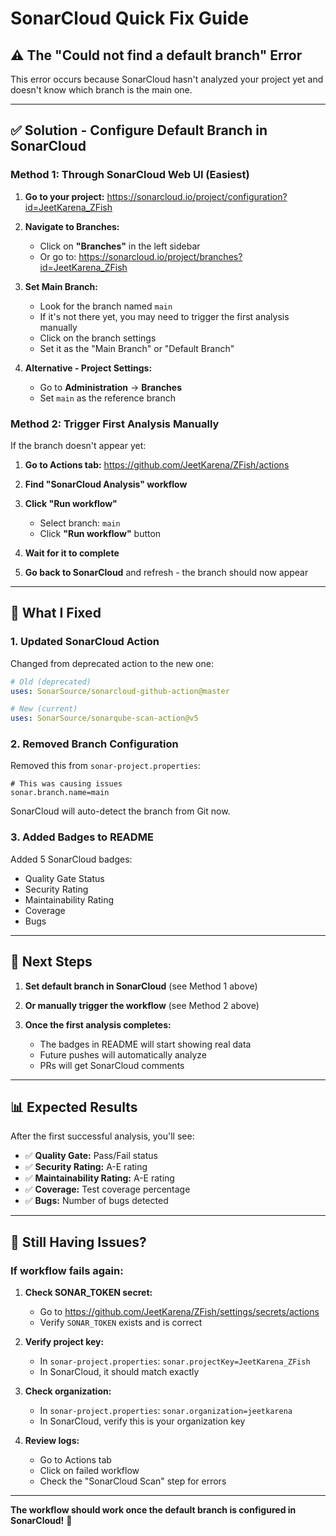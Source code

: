 # SonarCloud Quick Fix Guide

## ⚠️ The "Could not find a default branch" Error

This error occurs because SonarCloud hasn't analyzed your project yet and doesn't know which branch is the main one.

---

## ✅ Solution - Configure Default Branch in SonarCloud

### Method 1: Through SonarCloud Web UI (Easiest)

1. **Go to your project:** https://sonarcloud.io/project/configuration?id=JeetKarena_ZFish

2. **Navigate to Branches:**
   - Click on **"Branches"** in the left sidebar
   - Or go to: https://sonarcloud.io/project/branches?id=JeetKarena_ZFish

3. **Set Main Branch:**
   - Look for the branch named `main`
   - If it's not there yet, you may need to trigger the first analysis manually
   - Click on the branch settings
   - Set it as the "Main Branch" or "Default Branch"

4. **Alternative - Project Settings:**
   - Go to **Administration** → **Branches**
   - Set `main` as the reference branch

### Method 2: Trigger First Analysis Manually

If the branch doesn't appear yet:

1. **Go to Actions tab:** https://github.com/JeetKarena/ZFish/actions

2. **Find "SonarCloud Analysis" workflow**

3. **Click "Run workflow"**
   - Select branch: `main`
   - Click **"Run workflow"** button

4. **Wait for it to complete**

5. **Go back to SonarCloud** and refresh - the branch should now appear

---

## 🔄 What I Fixed

### 1. Updated SonarCloud Action
Changed from deprecated action to the new one:
```yaml
# Old (deprecated)
uses: SonarSource/sonarcloud-github-action@master

# New (current)
uses: SonarSource/sonarqube-scan-action@v5
```

### 2. Removed Branch Configuration
Removed this from `sonar-project.properties`:
```properties
# This was causing issues
sonar.branch.name=main
```

SonarCloud will auto-detect the branch from Git now.

### 3. Added Badges to README
Added 5 SonarCloud badges:
- Quality Gate Status
- Security Rating
- Maintainability Rating
- Coverage
- Bugs

---

## 🚀 Next Steps

1. **Set default branch in SonarCloud** (see Method 1 above)

2. **Or manually trigger the workflow** (see Method 2 above)

3. **Once the first analysis completes:**
   - The badges in README will start showing real data
   - Future pushes will automatically analyze
   - PRs will get SonarCloud comments

---

## 📊 Expected Results

After the first successful analysis, you'll see:

- ✅ **Quality Gate:** Pass/Fail status
- ✅ **Security Rating:** A-E rating
- ✅ **Maintainability Rating:** A-E rating
- ✅ **Coverage:** Test coverage percentage
- ✅ **Bugs:** Number of bugs detected

---

## 🐛 Still Having Issues?

### If workflow fails again:

1. **Check SONAR_TOKEN secret:**
   - Go to https://github.com/JeetKarena/ZFish/settings/secrets/actions
   - Verify `SONAR_TOKEN` exists and is correct

2. **Verify project key:**
   - In `sonar-project.properties`: `sonar.projectKey=JeetKarena_ZFish`
   - In SonarCloud, it should match exactly

3. **Check organization:**
   - In `sonar-project.properties`: `sonar.organization=jeetkarena`
   - In SonarCloud, verify this is your organization key

4. **Review logs:**
   - Go to Actions tab
   - Click on failed workflow
   - Check the "SonarCloud Scan" step for errors

---

**The workflow should work once the default branch is configured in SonarCloud!** 🎉
